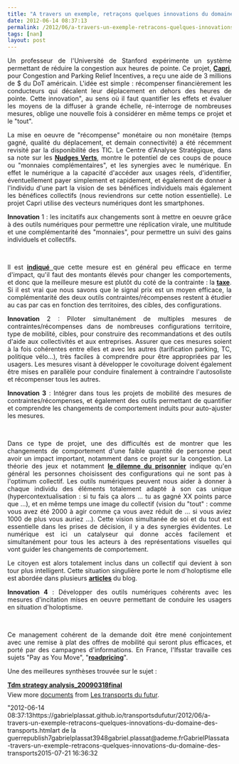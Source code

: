 ```yaml
---
title: "A travers un exemple, retraçons quelques innovations du domaine des transports"
date: 2012-06-14 08:37:13
permalink: /2012/06/a-travers-un-exemple-retracons-quelques-innovations-du-domaine-des-transports.html
tags: [nan]
layout: post
---
```


<p style="text-align: justify">Un professeur de l'Université de Stanford expérimente un système permettant de réduire la congestion aux heures de pointe. Ce projet, <a href="https://stanfordcapri.org/" target="_blank"><strong>Capri</strong></a>, pour Congestion and Parking Relief Incentives, a reçu une aide de 3 millions de $ du DoT américain. L'idée est simple : récompenser financièrement les conducteurs qui décalent leur déplacement en dehors des heures de pointe. Cette innovation", au sens où il faut quantifier les effets et évaluer les moyens de la diffuser à grande échelle, ré-interroge de nombreuses mesures, oblige une nouvelle fois à considérer en même temps ce projet et le "tout".  </p>  <!--more-->   <p style="text-align: justify">La mise en oeuvre de "récompense" monétaire ou non monétaire (temps gagné, qualité du déplacement, et demain connectivité) a été récemment revisité par la disponibilité des TIC. Le Centre d'Analyse Stratégique, dans sa note sur les <a href="http://www.strategie.gouv.fr/content/note-d%E2%80%99analyse-216-nudges-verts-de-nouvelles-incitations-pour-des-comportements-ecologiques-" target="_blank"><strong>Nudges Verts</strong></a>, montre le potentiel de ces coups de pouce ou "monnaies complémentaires", et les synergies avec le numérique. En effet le numérique a la capacité d'accéder aux usages réels, d'identifier, éventuellement payer simplement et rapidement, et également de donner à l'individu d'une part la vision de ses bénéfices individuels mais également les bénéfices collectifs (nous reviendrons sur cette notion essentielle). Le projet Capri utilise des vecteurs numériques dont les smartphones.</p> <p style="text-align: justify"><strong>Innovation</strong> 1 : les incitatifs aux changements sont à mettre en oeuvre grâce à des outils numériques pour permettre une réplication virale, une multitude et une complémentarité des "monnaies", pour permettre un suivi des gains individuels et collectifs.</p> <p style="text-align: justify"> </p> <p style="text-align: justify">Il est <a href="http://mobile.nytimes.com/2012/06/12/science/experimental-campaigns-pay-drivers-to-avoid-rush-hour-traffic.xml" target="_blank"><strong>indiqué</strong> </a>que cette mesure est en général peu efficace en terme d'impact, qu'il faut des montants élevés pour changer les comportements, et donc que la meilleure mesure est plutôt du coté de la contrainte : la <a href="https://gabrielplassat.github.io/transportsdufutur/2010/05/vous-commencez-a-travailler-a-8h30-cela-vous-coutera-plus-cher.html" target="_blank"><strong>taxe</strong></a>. Si il est vrai que nous savons que le signal prix est un moyen efficace, la complémentarité des deux outils contraintes/récompenses restent à étudier au cas par cas en fonction des territoires, des cibles, des configurations.</p> <p style="text-align: justify"><strong>Innovation</strong> 2 : Piloter simultanément de multiples mesures de contraintes/récompenses dans de nombreuses configurations territoire, type de mobilité, cibles, pour construire des recommandations et des outils d'aide aux collectivités et aux entreprises. Assurer que ces mesures soient à la fois cohérentes entre elles et avec les autres (tarification parking, TC, politique vélo...), très faciles à comprendre pour être appropriées par les usagers. Les mesures visant à développer le covoiturage doivent également être mises en parallèle pour conduire finalement à contraindre l'autosoliste et récompenser tous les autres.</p> <p style="text-align: justify"><strong>Innovation 3</strong> : Intégrer dans tous les projets de mobilité des mesures de  contraintes/récompenses, et également des outils permettant de  quantifier et comprendre les changements de comportement induits pour  auto-ajuster les mesures.</p> <p style="text-align: justify"> </p> <p style="text-align: justify">Dans ce type de projet, une des difficultés est de montrer que les changements de comportement d'une faible quantité de personne peut avoir un impact important, notamment dans ce projet sur la congestion. La théorie des jeux et notamment <a href="https://gabrielplassat.github.io/transportsdufutur/2010/09/theorie-des-jeux-et-confiance-appliquees-aux-transports.html" target="_blank"><strong>le dilemne du prisonnier</strong></a> indique qu'en général les personnes choisissent des configurations qui ne sont pas à l'optimum collectif. Les outils numériques peuvent nous aider à donner à chaque individu des éléments totalement adapté à son cas unique (hypercontextualisation : si tu fais ça alors ... tu as gagné XX points parce que ...), et en même temps une image du collectif (vision du "tout" : comme vous avez été 2000 à agir comme ça vous avez réduit de ... si vous aviez 1000 de plus vous auriez ...). Cette vision simultanée de soi et du tout est essentielle dans les prises de décision, il y a des synergies évidentes. Le numérique est ici un catalyseur qui donne accès facilement et simultanément pour tous les acteurs à des représentations visuelles qui vont guider les changements de comportement.</p> <p style="text-align: justify">Le citoyen est alors totalement inclus dans un collectif qui devient à son tour plus intelligent. Cette situation singulière porte le nom d'holoptisme elle est abordée dans plusieurs <a href="https://gabrielplassat.github.io/transportsdufutur/?s=holoptisme" target="_blank"><strong>articles</strong></a> du blog.</p> <p style="text-align: justify"><strong>Innovation 4</strong> : Développer des outils numériques cohérents avec les mesures d'incitation mises en oeuvre permettant de conduire les usagers en situation d'holoptisme.</p> <p style="text-align: justify"> </p> <p style="text-align: justify">Ce management cohérent de la demande doit être mené conjointement avec une remise à plat des offres de mobilité qui seront plus efficaces, et porté par des campagnes d'informations. En France, l'Ifsstar travaille ces sujets "Pay as You Move", "<a href="https://gabrielplassat.github.io/transportsdufutur/2009/12/la-hollande-franchit-une-etape-majeure-en-matiere-de-mobilite-individuelle.html" target="_blank"><strong>roadpricing</strong></a>".</p> <p style="text-align: justify">Une des meilleures synthèses trouvée sur le sujet :</p> <div id="__ss_13319705" style="width: 477px"><strong style="margin: 12px 0 4px"><a href="http://www.slideshare.net/transportsdufutur/tdm-strategy-analysis20090318final" title="Tdm strategy analysis_20090318final">Tdm strategy analysis_20090318final</a></strong>         <div style="padding: 5px 0 12px">View more <a href="http://www.slideshare.net/">documents</a> from <a href="http://www.slideshare.net/transportsdufutur">Les transports du futur</a>.</div> </div>"2012-06-14 08:37:13https://gabrielplassat.github.io/transportsdufutur/2012/06/a-travers-un-exemple-retracons-quelques-innovations-du-domaine-des-transports.htmlart de la guerrepublish7gabrielplassat3948gabriel.plassat@ademe.frGabrielPlassata-travers-un-exemple-retracons-quelques-innovations-du-domaine-des-transports2015-07-21 16:36:32
